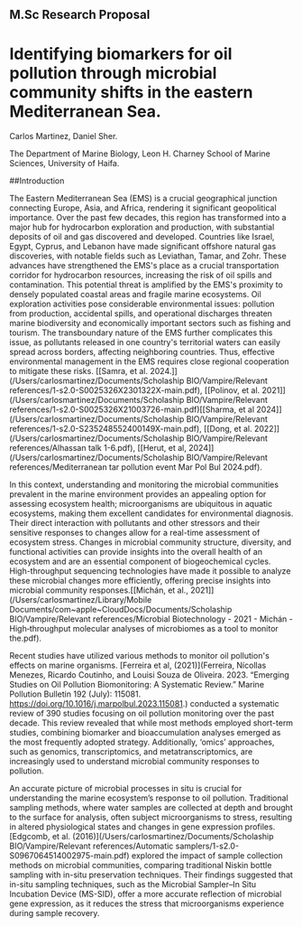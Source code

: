 ## M.Sc Research Proposal 
# Identifying biomarkers for oil pollution through microbial community shifts in the eastern Mediterranean Sea.
 
Carlos Martinez, Daniel Sher.

The Department of Marine Biology, Leon H. Charney School of Marine Sciences, University of Haifa.


##Introduction

The Eastern Mediterranean Sea (EMS) is a crucial geographical junction connecting Europe, Asia, and Africa, rendering it significant geopolitical importance. Over the past few decades, this region has transformed into a major hub for hydrocarbon exploration and production, with substantial deposits of oil and gas discovered and developed.  Countries like Israel, Egypt, Cyprus, and Lebanon have made significant offshore natural gas discoveries, with notable fields such as Leviathan, Tamar, and Zohr.  These advances have strengthened the EMS's place as a crucial transportation corridor for hydrocarbon resources, increasing the risk of oil spills and contamination. This potential threat is amplified by the EMS's proximity to densely populated coastal areas and fragile marine ecosystems. Oil exploration activities pose considerable environmental issues: pollution from production, accidental spills, and operational discharges threaten marine biodiversity and economically important sectors such as fishing and tourism. The transboundary nature of the EMS further complicates this issue, as pollutants released in one country's territorial waters can easily spread across borders, affecting neighboring countries. Thus, effective environmental management in the EMS requires close regional cooperation to mitigate these risks. [[Samra, et al. 2024.]](/Users/carlosmartinez/Documents/Scholaship BIO/Vampire/Relevant references/1-s2.0-S0025326X2301322X-main.pdf), [[Polinov, et al. 2021]](/Users/carlosmartinez/Documents/Scholaship BIO/Vampire/Relevant references/1-s2.0-S0025326X21003726-main.pdf)[[Sharma, et al 2024]](/Users/carlosmartinez/Documents/Scholaship BIO/Vampire/Relevant references/1-s2.0-S235248552400149X-main.pdf), [[Dong, et al. 2022]](/Users/carlosmartinez/Documents/Scholaship BIO/Vampire/Relevant references/Alhassan talk 1-6.pdf), [[Herut, et al, 2024]](/Users/carlosmartinez/Documents/Scholaship BIO/Vampire/Relevant references/Mediterranean tar pollution event Mar Pol Bul 2024.pdf). 

In this context, understanding and monitoring the microbial communities prevalent in the marine environment provides an appealing option for assessing ecosystem health; microorganisms are ubiquitous in aquatic ecosystems, making them excellent candidates for environmental diagnosis. Their direct interaction with pollutants and other stressors and their sensitive responses to changes allow for a real-time assessment of ecosystem stress.  Changes in microbial community structure, diversity, and functional activities can provide insights into the overall health of an ecosystem and are an essential component of biogeochemical cycles. High-throughput sequencing technologies have made it possible to analyze these microbial changes more efficiently, offering precise insights into microbial community responses.[[Michán, et al., 2021]](/Users/carlosmartinez/Library/Mobile Documents/com~apple~CloudDocs/Documents/Scholaship BIO/Vampire/Relevant references/Microbial Biotechnology - 2021 - Michán - High‐throughput molecular analyses of microbiomes as a tool to monitor the.pdf).

Recent studies have utilized various methods to monitor oil pollution's effects on marine organisms. [Ferreira et al, (2021)](Ferreira, Nícollas Menezes, Ricardo Coutinho, and Louisi Souza de Oliveira. 2023. “Emerging Studies on Oil Pollution Biomonitoring: A Systematic Review.” Marine Pollution Bulletin 192 (July): 115081. https://doi.org/10.1016/j.marpolbul.2023.115081.) conducted a systematic review of 390 studies focusing on oil pollution monitoring over the past decade. This review revealed that while most methods employed short-term studies, combining biomarker and bioaccumulation analyses emerged as the most frequently adopted strategy. Additionally, ‘omics’ approaches, such as genomics, transcriptomics, and metatranscriptomics, are increasingly used to understand microbial community responses to pollution.

An accurate picture of microbial processes in situ is crucial for understanding the marine ecosystem’s response to oil pollution. Traditional sampling methods, where water samples are collected at depth and brought to the surface for analysis, often subject microorganisms to stress, resulting in altered physiological states and changes in gene expression profiles. [Edgcomb, et al. (2016)](/Users/carlosmartinez/Documents/Scholaship BIO/Vampire/Relevant references/Automatic samplers/1-s2.0-S0967064514002975-main.pdf) explored the impact of sample collection methods on microbial communities, comparing traditional Niskin bottle sampling with in-situ preservation techniques. Their findings suggested that in-situ sampling techniques, such as the Microbial Sampler–In Situ Incubation Device (MS-SID), offer a more accurate reflection of microbial gene expression, as it reduces the stress that microorganisms experience during sample recovery.



